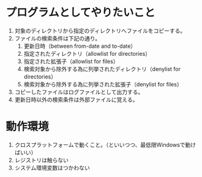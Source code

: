 # プログラムとしてやりたいこと
1. 対象のディレクトリから指定のディレクトリへファイルをコピーする。
1. ファイルの検索条件は下記の通り。
    1. 更新日時（between from-date and to-date）
    1. 指定されたディレクトリ（allowlist for directories）
    1. 指定された拡張子（allowlist for files）
    1. 検索対象から除外する為に列挙されたディレクトリ（denylist for directories）
    1. 検索対象から除外する為に列挙された拡張子（denylist for files）
1. コピーしたファイルはログファイルとして出力する。
1. 更新日時以外の検索条件は外部ファイルに覚える。

# 動作環境
1. クロスプラットフォームで動くこと。（といいつつ、最低限Windowsで動けばいい）
1. レジストリは触らない
1. システム環境変数はつかわない
